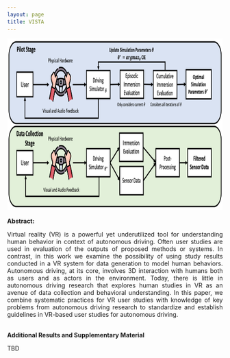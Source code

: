 ```yaml
---
layout: page
title: VISTA
---
```




<img src="VISTA_Diagram.png" width="800" height="400">


<!-- |Paper|Datasets|Code| -->
<!-- |:---|---|---| -->
<!-- |[**ICRA 2023 (TBD)**](https://arxiv.org)| [**GDrive (TBD)**](https://google.com)| [**Github (TBD)**](https://github.com)     |  -->

<!-- <p align="center"><iframe width="700" height="400" src="https://www.youtube.com/embed/u6CTwj3lc8I" frameborder="0" allow="accelerometer; autoplay; encrypted-media; gyroscope; picture-in-picture" allowfullscreen></iframe></p> -->

<!-- <b>Authors: </b> 
<a href="https://laurayuzheng.github.io/">Laura Zheng</a>, 
<a href="https://github.com/SonSang">Sanghyun Son</a>, 
<a href="https://www.cs.umd.edu/people/lin">Ming Lin</a> -->

<b>Abstract:</b> 
<div style="text-align: justify"> 
Virtual reality (VR) is a powerful yet underutilized tool for understanding human behavior in context of autonomous driving.
Often user studies are used in evaluation of the outputs of proposed methods or systems.  In contrast, in this work we examine the possibility of using study results 
conducted in a VR system for data generation to model human behaviors. Autonomous driving, at its core, involves 3D interaction with humans both as users and as actors in the environment. Today, there is little in autonomous driving research that explores human studies in VR as an avenue of data collection and behavioral understanding. 
In this paper, we combine systematic practices for VR user studies with knowledge of key problems from autonomous driving research to standardize and establish guidelines in VR-based user studies for autonomous driving.
</div>

<br>

<b>Additional Results and Supplementary Material</b> 
<div style="text-align: justify"> 
TBD

<!-- <img src="https://obj.umiacs.umd.edu/gamma-umd-website-imgs/researchdirections/autonomousdriving/trafficdriving/all_scenarios.png" width="1024" height="780">
Average velocity of traffic flow over time for each of the 26 CARLA Leaderboard Test Scenarios.
We show the traffic flow of LBC (baseline) versus our method for each of the 26 Test Scenarios over 1000 timesteps. For most scenarios, with the exception of scenarios 8, 16, and 22, our method improves the local traffic flow by increasing average velocity.  -->

<br>


</div>


<!-- Please cite our work if you found it useful:

```
@unpublished{zhengsonlin_trafficdriving_2023,
  title={Traffic-Aware Autonomous Driving with Differentiable Traffic Simulation},
  author={Zheng, Laura and Son, Sanghyun and Lin, Ming C},
  year={2023}, 
  note={Under review at ICRA 2023}
}
``` -->